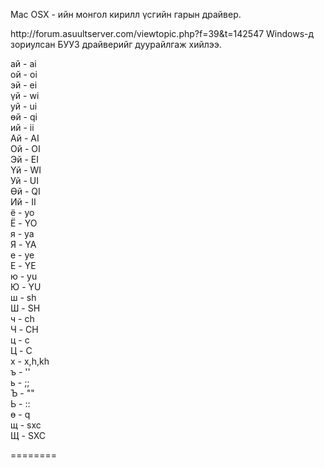 <p>Mac OSX - ийн монгол кирилл үсгийн гарын драйвер. </p>
<p>
http://forum.asuultserver.com/viewtopic.php?f=39&t=142547 Windows-д зориулсан БУУЗ драйверийг дуурайлгаж хийлээ.
</p>

ай - ai
<br/>
ой - oi
<br/>
эй - ei
<br/>
үй - wi
<br/>
уй - ui
<br/>
өй - qi
<br/>
ий - ii
<br/>
Ай - AI
<br/>
Ой - OI
<br/>
Эй - EI
<br/>
Үй - WI
<br/>
Уй - UI
<br/>
Өй - QI
<br/>
Ий - II
<br/>
ё  - yo
<br/>
Ё  - YO
<br/>
я  - ya
<br/>
Я  - YA
<br/>
е  - ye
<br/>
Е  - YE
<br/>
ю  - yu
<br/>
Ю  - YU
<br/>
ш  - sh
<br/>
Ш  - SH
<br/>
ч  - ch
<br/>
Ч  - CH
<br/>
ц  - c
<br/>
Ц  - C
<br/>
х  - x,h,kh
<br/>
ъ  - ''
<br/>
ь  - ;;
<br/>
Ъ  - ""
<br/>
Ь  - ::
<br/>
ө  - q
<br/>
щ  - sxc
<br/>
Щ  - SXC
<br/>


========
